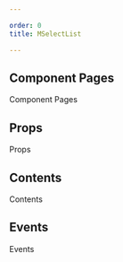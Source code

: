 ```yaml
---

order: 0
title: MSelectList

---
```

 
## Component Pages
 
Component Pages
 
## Props
 
Props
 
## Contents
 
Contents
 
## Events
 
Events
 
